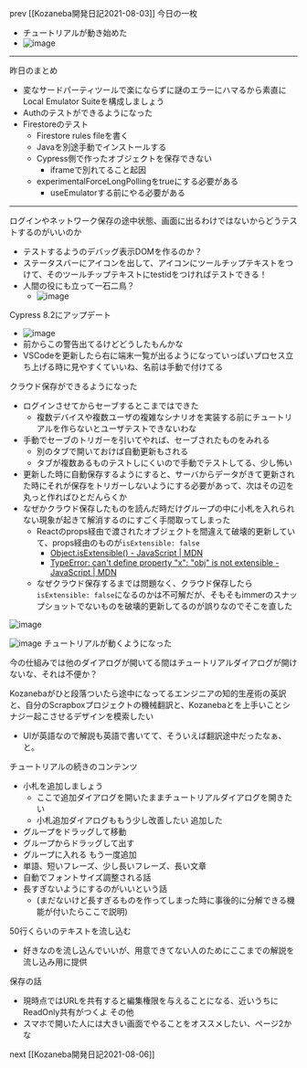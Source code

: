 
prev [[Kozaneba開発日記2021-08-03]]
今日の一枚
- チュートリアルが動き始めた
- ![image](https://gyazo.com/a4694adb57cf2039b01f4f11ffee0ae7/thumb/1000)
---
昨日のまとめ
- 変なサードパーティツールで楽にならずに謎のエラーにハマるから素直にLocal Emulator Suiteを構成しましょう
- Authのテストができるようになった
- Firestoreのテスト
    - Firestore rules fileを書く
    - Javaを別途手動でインストールする
    - Cypress側で作ったオブジェクトを保存できない
        - iframeで別れてること起因
    - experimentalForceLongPollingをtrueにする必要がある
        - useEmulatorする前にやる必要がある

---
ログインやネットワーク保存の途中状態、画面に出るわけではないからどうテストするのがいいのか
- テストするようのデバッグ表示DOMを作るのか？
- ステータスバーにアイコンを出して、アイコンにツールチップテキストをつけて、そのツールチップテキストにtestidをつければテストできる！
- 人間の役にも立って一石二鳥？
    - ![image](https://gyazo.com/ee03a126afe38b1cc65ffa9b38c57660/thumb/1000)

Cypress 8.2にアップデート
- ![image](https://gyazo.com/ca0f97d83abcb69faf3c294b23e55abe/thumb/1000)
- 前からこの警告出てるけどどうしたもんかな
- VSCodeを更新したら右に端末一覧が出るようになっていっぱいプロセス立ち上げる時に見やすくていいね、名前は手動で付けてる

クラウド保存ができるようになった
- ログインさせてからセーブするとこまではできた
    - 複数デバイスや複数ユーザの複雑なシナリオを実装する前にチュートリアルを作らないとユーザテストできないわな
- 手動でセーブのトリガーを引いてやれば、セーブされたものをみれる
    - 別のタブで開いておけば自動更新もされる
    - タブが複数あるものテストしにくいので手動でテストしてる、少し怖い
- 更新した時に自動保存するようにすると、サーバからデータがきて更新された時にそれが保存をトリガーしないようにする必要があって、次はその辺を丸っと作ればひとだんらくか
- なぜかクラウド保存したものを読んだ時だけグループの中に小札を入れられない現象が起きて解消するのにすごく手間取ってしまった
    - Reactのprops経由で渡されたオブジェクトを間違えて破壊的更新していて、props経由のものが`isExtensible: false`
        - [Object.isExtensible() - JavaScript | MDN](https://developer.mozilla.org/en-US/docs/Web/JavaScript/Reference/Global_Objects/Object/isExtensible)
        - [TypeError: can't define property "x": "obj" is not extensible - JavaScript | MDN](https://developer.mozilla.org/en-US/docs/Web/JavaScript/Reference/Errors/Cant_define_property_object_not_extensible)
    - なぜクラウド保存するまでは問題なく、クラウド保存したら`isExtensible: false`になるのかは不可解だが、そもそもimmerのスナップショットでないものを破壊的更新してるのが誤りなのでそこを直した

![image](https://gyazo.com/afe024068b9f42f1aa04b1fe404daa5d/thumb/1000)

![image](https://gyazo.com/a4694adb57cf2039b01f4f11ffee0ae7/thumb/1000)
チュートリアルが動くようになった

今の仕組みでは他のダイアログが開いてる間はチュートリアルダイアログが開けないな、それは不便か？

Kozanebaがひと段落ついたら途中になってるエンジニアの知的生産術の英訳と、自分のScrapboxプロジェクトの機械翻訳と、Kozanebaとを上手いことシナジー起こさせるデザインを模索したい
- UIが英語なので解説も英語で書いてて、そういえば翻訳途中だったなぁ、と。

チュートリアルの続きのコンテンツ
- 小札を追加しましょう
    - ここで追加ダイアログを開いたままチュートリアルダイアログを開きたい
    - 小札追加ダイアログももう少し改善したい
追加した
- グループをドラッグして移動
- グループからドラッグして出す
- グループに入れる
もう一度追加
- 単語、短いフレーズ、少し長いフレーズ、長い文章
- 自動でフォントサイズ調整される話
- 長すぎないようにするのがいいという話
    - (まだないけど長すぎるものを作ってしまった時に事後的に分解できる機能が付いたらここで説明)

50行くらいのテキストを流し込む
- 好きなのを流し込んでいいが、用意できてない人のためにここまでの解説を流し込み用に提供

保存の話
- 現時点ではURLを共有すると編集権限を与えることになる、近いうちにReadOnly共有がつくよ
その他
- スマホで開いた人には大きい画面でやることをオススメしたい、ページ2かな

next [[Kozaneba開発日記2021-08-06]]
